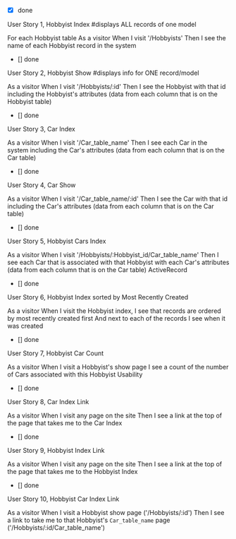 - [x] done

User Story 1, Hobbyist Index #displays ALL records of one model

For each Hobbyist table
As a visitor
When I visit '/Hobbyists'
Then I see the name of each Hobbyist record in the system
- [] done

User Story 2, Hobbyist Show #displays info for ONE record/model

As a visitor
When I visit '/Hobbyists/:id'
Then I see the Hobbyist with that id including the Hobbyist's attributes
(data from each column that is on the Hobbyist table)
- [] done

User Story 3, Car Index 

As a visitor
When I visit '/Car_table_name'
Then I see each Car in the system including the Car's attributes
(data from each column that is on the Car table)
- [] done

User Story 4, Car Show 

As a visitor
When I visit '/Car_table_name/:id'
Then I see the Car with that id including the Car's attributes
(data from each column that is on the Car table)
- [] done

User Story 5, Hobbyist Cars Index 

As a visitor
When I visit '/Hobbyists/:Hobbyist_id/Car_table_name'
Then I see each Car that is associated with that Hobbyist with each Car's attributes
(data from each column that is on the Car table)
ActiveRecord
- [] done

User Story 6, Hobbyist Index sorted by Most Recently Created 

As a visitor
When I visit the Hobbyist index,
I see that records are ordered by most recently created first
And next to each of the records I see when it was created
- [] done

User Story 7, Hobbyist Car Count

As a visitor
When I visit a Hobbyist's show page
I see a count of the number of Cars associated with this Hobbyist
Usability
- [] done

User Story 8, Car Index Link

As a visitor
When I visit any page on the site
Then I see a link at the top of the page that takes me to the Car Index
- [] done

User Story 9, Hobbyist Index Link

As a visitor
When I visit any page on the site
Then I see a link at the top of the page that takes me to the Hobbyist Index
- [] done

User Story 10, Hobbyist Car Index Link

As a visitor
When I visit a Hobbyist show page ('/Hobbyists/:id')
Then I see a link to take me to that Hobbyist's `Car_table_name` page ('/Hobbyists/:id/Car_table_name')